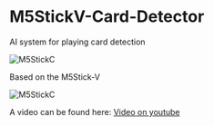 # M5StickV-Card-Detector
AI system for playing card detection

![M5StickC](/images/Card-Detector_03.bmp)

Based on the M5Stick-V

![M5StickC](/images/Card-Detector_02.bmp)

A video can be found here:
[Video on youtube](https://youtu.be/QEzJzMEjdW4)
